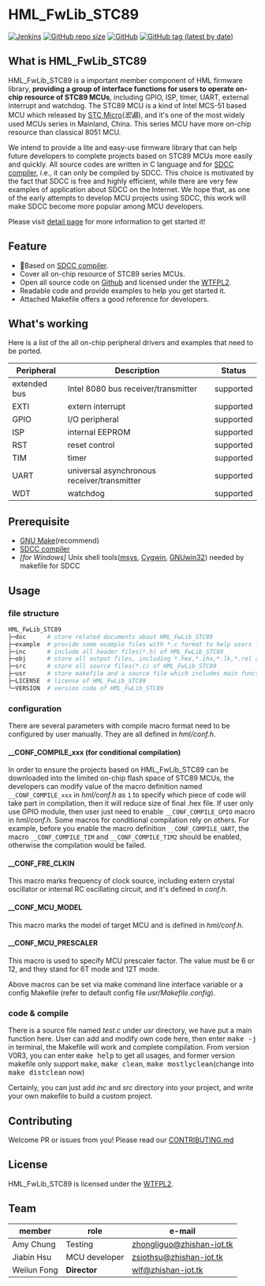 # HML_FwLib_STC89
[![Jenkins](https://img.shields.io/jenkins/build?jobUrl=http%3A%2F%2Fjenkins.zhishan-iot.tk%3A12463%2Fjob%2FHML_FwLib_STC89)](http://jenkins.zhishan-iot.tk:12463/job/HML_FwLib_STC89)
[![GitHub repo size](https://img.shields.io/github/repo-size/MCU-ZHISHAN-IoT/HML_FwLib_STC89)](https://github.com/MCU-ZHISHAN-IoT/HML_FwLib_STC89)
[![GitHub](https://img.shields.io/github/license/MCU-ZHISHAN-IoT/HML_FwLib_STC89)](https://github.com/MCU-ZHISHAN-IoT/HML_FwLib_STC89/blob/master/LICENSE)
[![GitHub tag (latest by date)](https://img.shields.io/github/v/tag/MCU-ZHISHAN-IoT/HML_FwLib_STC89?color=26a69a)](https://github.com/MCU-ZHISHAN-IoT/HML_FwLib_STC89/tags)

## What is HML_FwLib_STC89
HML_FwLib_STC89 is a important member component of HML firmware library, **providing a group of interface functions for users to 
operate on-chip resource of STC89 MCUs**, including GPIO, ISP, timer, UART, external interrupt and watchdog. The STC89 MCU is a 
kind of Intel MCS-51 based MCU which released by [STC Micro](http://www.stcmcu.com/)(*宏晶*), and it's one of the most widely 
used MCUs series in Mainland, China. This series MCU have more on-chip resource than classical 8051 MCU.

We intend to provide a lite and easy-use firmware library that can help future developers to complete projects based on STC89 
MCUs more easily and quickly. All source codes are written in C language and for [SDCC compiler](http://sdcc.sourceforge.net/),
i.e., it can only be compiled by SDCC. This choice is motivated by the fact that SDCC is free and highly efficient, while there
are very few examples of application about SDCC on the Internet. We hope that, as one of the early attempts to develop MCU 
projects using SDCC, this work will make SDCC become more popular among MCU developers.

Please visit [detail page](https://hw.zhishan-iot.tk/page/hml/detail/fwlib_stc89.html) for more information to get started it!

## Feature
+ :dart:Based on [SDCC compiler](http://sdcc.sourceforge.net/).
+ Cover all on-chip resource of STC89 series MCUs.
+ Open all source code on [Github](https://github.com) and licensed under the [WTFPL2](http://wtfpl2.com/).
+ Readable code and provide examples to help you get started it.
+ Attached Makefile offers a good reference for developers.

## What's working
Here is a list of the all on-chip peripheral drivers and examples that need to be ported.

| Peripheral | Description | Status |
| --- | --- | --- |
| extended bus | Intel 8080 bus receiver/transmitter | supported |
| EXTI | extern interrupt | supported |
| GPIO | I/O peripheral | supported  |
| ISP | internal EEPROM | supported  |
| RST | reset control | supported |
| TIM | timer | supported |
| UART | universal asynchronous receiver/transmitter | supported |
| WDT | watchdog | supported |

## Prerequisite
+ [GNU Make](http://www.gnu.org/software/make/manual/make.html)(recommend)
+ [SDCC compiler](http://sdcc.sourceforge.net/)
+ *\[for Windows\]* Unix shell tools([msys](http://www.mingw.org/wiki/MSYS), [Cygwin](http://www.cygwin.com/), [GNUwin32](http://gnuwin32.sourceforge.net/)) needed by makefile for SDCC

## Usage
### file structure
```bash
HML_FwLib_STC89
├─doc      # store related documents about HML_FwLib_STC89
├─example  # provide some example files with *.c format to help users learn about HML_FwLib_STC89
├─inc      # include all header files(*.h) of HML_FwLib_STC89
├─obj      # store all output files, including *.hex,*.ihx,*.lk,*.rel and others during compilation
├─src      # store all source files(*.c) of HML_FwLib_STC89
├─usr      # store makefile and a source file which includes main function
├─LICENSE  # license of HML_FwLib_STC89
└─VERSION  # version code of HML_FwLib_STC89
```
### configuration
There are several parameters with compile macro format need to be configured by user manually. They are all defined in 
*hml/conf.h*.
#### \_\_CONF\_COMPILE\_xxx (for conditional compilation)
In order to ensure the projects based on HML_FwLib_STC89 can be downloaded into the limited on-chip flash space of STC89 MCUs,
the developers can modify value of the macro definition named `__CONF_COMPILE_xxx` in *hml/conf.h* as `1` to specify which piece 
of code will take part in compilation, then it will reduce size of final .hex file. If user only use GPIO module, then user just 
need to enable `__CONF_COMPILE_GPIO` macro in *hml/conf.h*. Some macros for conditional compilation rely on others. For example, 
before you enable the macro definition `__CONF_COMPILE_UART`, the macro `__CONF_COMPILE_TIM` and `__CONF_COMPILE_TIM2` should be 
enabled, otherwise the compilation would be failed.
####  \_\_CONF\_FRE\_CLKIN
This macro marks frequency of clock source, including extern crystal oscillator or internal RC oscillating circuit, and it's 
defined in *conf.h*.
#### \_\_CONF\_MCU\_MODEL
This macro marks the model of target MCU and is defined in *hml/conf.h*.
#### \_\_CONF\_MCU\_PRESCALER
This macro is used to specify MCU prescaler factor. The value must be 6 or 12, and they stand for 6T mode and 12T mode.

Above macros can be set via make command line interface variable or a config Makefile (refer to default config file *usr/Makefile.config*).

### code & compile
There is a source file named *test.c* under *usr* directory, we have put a main function here. User can add and modify own code
here, then enter <kbd>make -j</kbd> in terminal, the Makefile will work and complete compilation. From version V0R3, you can 
enter <kbd>make help</kbd> to get all usages, and former version makefile only support <kbd>make</kbd>, <kbd>make clean</kbd>,
<kbd>make mostlyclean</kbd>(change into <kbd>make distclean</kbd> now)

Certainly, you can just add *inc* and *src* directory into your project, and write your own makefile to build a custom project. 

## Contributing
Welcome PR or issues from you! Please read our [CONTRIBUTING.md](https://github.com/MCU-ZHISHAN-IoT/HML_FwLib_STC89/blob/master/CONTRIBUTING.md)

## License
HML_FwLib_STC89 is licensed under the [WTFPL2](http://wtfpl2.com/).

## Team

|member        | role              |e-mail                        |
|--------------|-------------------|------------------------------|
| Amy Chung    | Testing           |[zhongliguo@zhishan-iot.tk](mailto:zhongliguo@zhishan-iot.tk) |
| Jiabin Hsu   | MCU developer     |[zsiothsu@zhishan-iot.tk](mailto:zsiothsu@zhishan-iot.tk) |
| Weilun Fong  | **Director**      |[wlf@zhishan-iot.tk](mailto:wlf@zhishan-iot.tk) |
